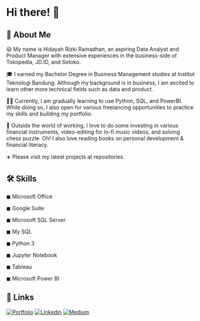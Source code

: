 # Hi there! 👋

## 🚀 About Me

😃 My name is Hidayah Rizki Ramadhan, an aspiring Data Analyst and Product Manager with extensive experiences in the business-side of Tokopedia, JD.ID, and Setoko.

🎓 I earned my Bachelor Degree in Business Management studies at Institut Teknologi Bandung. Although my background is in business, I am excited to learn other more technical fields such as data and product.

👨‍💻 Currently, I am gradually learning to use Python, SQL, and PowerBI. While doing so, I also open for various freelancing opportunities to practice my skills and building my portfolio.

🎸 Outside the world of working, I love to do some investing in various financial instruments, video-editing for lo-fi music videos, and solving chess puzzle. Oh! I also love reading books on personal development & financial literacy.

✈️ Please visit my latest projects at repositories.

## 🛠️ Skills

◼ Microsoft Office                 

◼ Google Suite

◼ Microsoft SQL Server                         

◼ My SQL                            

◼ Python 3

◼ Jupyter Notebook

◼ Tableau

◼ Microsoft Power BI

## 🔗 Links

[![Portfolio](https://img.shields.io/badge/Portfolio-34E27A?style=for-the-badge&logo=Portfolio&logoColor=white)](https://hidayahrr.wixsite.com/portfolio)
[![Linkedin](https://img.shields.io/badge/Linkedin-0A66C2?style=for-the-badge&logo=Linkedin&logoColor=White)](https://www.linkedin.com/in/hidayahrr)
[![Medium](https://img.shields.io/badge/Medium-000000?style=for-the-badge&logo=Medium&logoColor=White)](https://hidayahrr.medium.com/)
